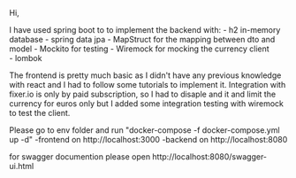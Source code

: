 Hi,

I have used spring boot to to implement the backend with:
    - h2 in-memory database
    - spring data jpa
    - MapStruct for the mapping between dto and model
    - Mockito for testing
    - Wiremock for mocking the currency client  
    - lombok
    
The frontend is pretty much basic as I didn't have any previous knowledge with react and I had to follow some tutorials to implement it.
Integration with fixer.io is only by paid subscription, so I had to disaple and it and limit the currency for euros only but I added some integration
testing with wiremock to test the client.

Please go to env folder and run "docker-compose -f docker-compose.yml up -d"
    -frontend on http://localhost:3000
    -backend on http://localhost:8080
    
for swagger documention please open http://localhost:8080/swagger-ui.html
